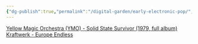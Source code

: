 ```yaml
---
{"dg-publish":true,"permalink":"/digital-garden/early-electronic-pop/","tags":["tune-for-mood"],"updated":"2023-12-08T19:44:56.193-07:00"}
---
```


[Yellow Magic Orchestra (YMO) - Solid State Survivor (1979, full album)](https://youtu.be/Wmed0gmwzKY?si=JfUsLSoUSzlONvoa)
[Kraftwerk - Europe Endless](https://youtu.be/Ms6kC-3yq0k?si=dy8NIBZWqYScHY7k)
